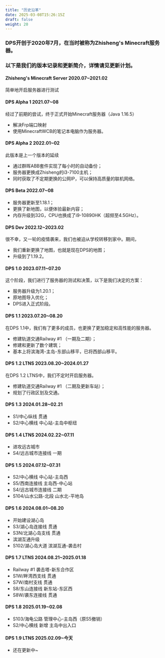 ```yaml
---
title: "历史沿革"
date: 2025-03-08T15:26:15Z
draft: false
weight: 20
---
```


### DPS开创于2020年7月，在当时被称为Zhisheng's Minecraft服务器。
### 以下是我们的版本记录和更新简介，详情请见更新计划。 

#### Zhisheng's Minecraft Server 2020.07~2021.02
简单地开启服务器进行测试

#### DPS Alpha 1 2021.07~08 
经过了前期的尝试，终于正式开始Minecraft服务器（Java 1.16.5）
* 解决Frp端口映射
* 使用MinecraftWCB的笔记本电脑作为服务器。 

#### DPS Alpha 2 2022.01~02 
此版本是上一个版本的延续
* 通过群晖ABB套件实现了每小时的自动备份；
* 服务器更换成Zhisheng的i3-7100主机；
* 同时获取了不定期更换的公网IP，可以保持高质量的联机网络。 

#### DPS Beta 2022.07~08 
* 服务器更新至1.18.1；
* 更换了新地图，以便体验最新内容；
* 内存升级到32G，CPU也换成了i9-10890HK（超频至4.5GHz）。 

#### DPS Dev 2022.12~2023.02 
很不幸，又一轮的疫情袭来，我们也被迫从学校转移到家中。期间，
* 我们重新更换了地图，也就是现在DPS的地图；
* 升级到了1.19.2。 

#### DPS 1.0 2023.07.11~07.20 
这个阶段，我们进行了服务器的测试和决策，以下是我们决定的方案： 
* 服务器升级为1.20.1；
* 原地图导入优化；
* DPS进入正式阶段。

#### DPS 1.1 2023.07.20~08.20 
在DPS 1.1中，我们有了更多的成员，也更换了更加稳定和高性能的服务器。 
* 修建轨道交通Railway #1 （一期及二期）； 
* 修建和更新了数个建筑； 
* 基本上将滨海湾-主岛-东部山移平，已将西部山移平。 

#### DPS 1.2 LTNS 2023.08.20~2024.01.27 
在DPS 1.2 LTNS中，我们不定时开启服务器。 
* 修建轨道交通Railway #1 （二期及更新车站）； 
* 规划了行政区划及交通。

#### DPS 1.3 2024.01.28~02.21
* S1/中心纵线 贯通
* S2/中心横线 中心站-主岛中枢纽

#### DPS 1.4 LTNS 2024.02.22~07.11
* 进攻远古城市
* S4/远古城市连接线 一期

#### DPS 1.5 2024.07.12~07.31
* S2/中心横线 中心站-主岛西
* S5/西南连接线 主岛西-中心站
* S4/远古城市连接线 二期
* S104/山水公路-北段 山水北-平地岛

#### DPS 1.6 2024.08.01~08.20
* 开始建设湖心岛
* S3/湖心岛连接线 贯通
* S3N/北湖心岛支线 贯通
* 滨湖互通升级
* S102/湖心岛大道 滨湖互通-袭击村

#### DPS 1.7 LTNS 2024.08.21~2025.01.18
* Railway #1 袭击塔-新东合作区
* S1W/畔湾西支线 贯通
* S7W/南村支线 贯通
* S8/东山连接线 新东站-东区西
* S8W/袭东连接线 贯通

#### DPS 1.8 2025.01.19~02.08
* S103/海龟公路 管理中心-主岛西（原S5撤销）
* S2/中心横线 新增 主岛中出入口

#### DPS 1.9 LTNS 2025.02.09~今天
* 还在更新中~